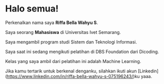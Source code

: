 # Halo semua! 

Perkenalkan nama saya **Riffa Bella Wahyu S**.<br>

Saya seorang **Mahasiswa** di Universitas Ivet Semarang.<br> 

Saya mengambil program studi Sistem dan Teknologi Informasi.<br>

Saya saat ini sedang mengikuti pelatihan di DBS Foundation dari Dicoding.<br>

Kelas yang saya ambil dari pelatihan ini adalah Machine Learning.<br>

Jika kamu tertarik untuk berkenal denganku, silahkan ikuti akun [Linkedin]
(https://www.linkedin.com/in/riffa-bella-wahyu-s-075196243/)ku yaaa.
